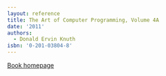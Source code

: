 ```yaml
---
layout: reference
title: The Art of Computer Programming, Volume 4A
date: '2011'
authors:
  - Donald Ervin Knuth
isbn: '0-201-03804-8'
---
```

[Book homepage](https://www-cs-faculty.stanford.edu/~knuth/taocp.html#vol4)
